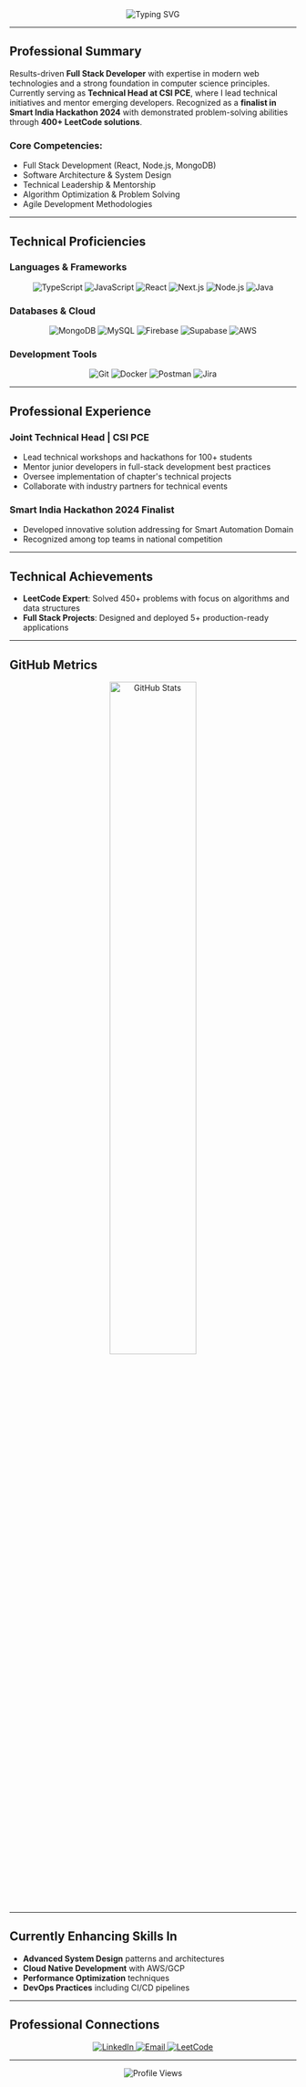 <div align="center">
  <img src="https://readme-typing-svg.demolab.com?font=Fira+Code&size=28&duration=3000&pause=1000&color=7DF9FF&center=true&vCenter=true&width=800&lines=Hello%2C+I'm+Sarthak+Vitmal;Full+Stack+Developer;Technical+Head+%40+CSI+PCE;SIH+2024+Finalist+%7C+LeetCode+Enthusiast;Software+Developer+%40+Upride" alt="Typing SVG" />
</div>

---

## Professional Summary

Results-driven **Full Stack Developer** with expertise in modern web technologies and a strong foundation in computer science principles. Currently serving as **Technical Head at CSI PCE**, where I lead technical initiatives and mentor emerging developers. Recognized as a **finalist in Smart India Hackathon 2024** with demonstrated problem-solving abilities through **400+ LeetCode solutions**.

### Core Competencies:
- Full Stack Development (React, Node.js, MongoDB)
- Software Architecture & System Design
- Technical Leadership & Mentorship
- Algorithm Optimization & Problem Solving
- Agile Development Methodologies

---

## Technical Proficiencies

### Languages & Frameworks
<div align="center">
  <img src="https://img.shields.io/badge/TypeScript-3178C6?style=flat&logo=typescript&logoColor=white" alt="TypeScript">
  <img src="https://img.shields.io/badge/JavaScript-F7DF1E?style=flat&logo=javascript&logoColor=black" alt="JavaScript">
  <img src="https://img.shields.io/badge/React-61DAFB?style=flat&logo=react&logoColor=black" alt="React">
  <img src="https://img.shields.io/badge/Next.js-000000?style=flat&logo=next.js&logoColor=white" alt="Next.js">
  <img src="https://img.shields.io/badge/Node.js-339933?style=flat&logo=node.js&logoColor=white" alt="Node.js">
  <img src="https://img.shields.io/badge/Java-007396?style=flat&logo=java&logoColor=white" alt="Java">
</div>

### Databases & Cloud
<div align="center">
  <img src="https://img.shields.io/badge/MongoDB-47A248?style=flat&logo=mongodb&logoColor=white" alt="MongoDB">
  <img src="https://img.shields.io/badge/MySQL-4479A1?style=flat&logo=mysql&logoColor=white" alt="MySQL">
  <img src="https://img.shields.io/badge/Firebase-FFCA28?style=flat&logo=firebase&logoColor=black" alt="Firebase"> 
  <img src="https://img.shields.io/badge/Supabase-3ECF8E?style=flat&logo=supabase&logoColor=white" alt="Supabase">
  <img src="https://img.shields.io/badge/AWS-232F3E?style=flat&logo=amazon-aws&logoColor=white" alt="AWS">
</div>

### Development Tools
<div align="center">
  <img src="https://img.shields.io/badge/Git-F05032?style=flat&logo=git&logoColor=white" alt="Git">
  <img src="https://img.shields.io/badge/Docker-2496ED?style=flat&logo=docker&logoColor=white" alt="Docker">
  <img src="https://img.shields.io/badge/Postman-FF6C37?style=flat&logo=postman&logoColor=white" alt="Postman">
  <img src="https://img.shields.io/badge/Jira-0052CC?style=flat&logo=jira&logoColor=white" alt="Jira">
</div>

---

## Professional Experience

### Joint Technical Head | CSI PCE
- Lead technical workshops and hackathons for 100+ students
- Mentor junior developers in full-stack development best practices
- Oversee implementation of chapter's technical projects
- Collaborate with industry partners for technical events

### Smart India Hackathon 2024 Finalist
- Developed innovative solution addressing for Smart Automation Domain
- Recognized among top teams in national competition

---

## Technical Achievements

- **LeetCode Expert**: Solved 450+ problems with focus on algorithms and data structures
- **Full Stack Projects**: Designed and deployed 5+ production-ready applications


---

## GitHub Metrics

<div align="center">
<img width="55%" src="https://github-readme-stats.vercel.app/api?username=SarthakVitmal&show_icons=true&theme=algolia&hide_border=true&count_private=true&cache_bust=1" alt="GitHub Stats" />
</div>

---

## Currently Enhancing Skills In

- **Advanced System Design** patterns and architectures
- **Cloud Native Development** with AWS/GCP
- **Performance Optimization** techniques
- **DevOps Practices** including CI/CD pipelines

---

## Professional Connections

<div align="center">
  <a href="https://linkedin.com/in/sarthak-vitmal">
    <img src="https://img.shields.io/badge/LinkedIn-0A66C2?style=for-the-badge&logo=linkedin&logoColor=white" alt="LinkedIn">
  </a>
  <a href="mailto:sarthak.vitmal.dev@gmail.com">
    <img src="https://img.shields.io/badge/Email-EA4335?style=for-the-badge&logo=gmail&logoColor=white" alt="Email">
  </a>
  <a href="https://leetcode.com/SarthakVitmal/">
    <img src="https://img.shields.io/badge/LeetCode-FFA116?style=for-the-badge&logo=leetcode&logoColor=white" alt="LeetCode">
  </a>
</div>

---

<div align="center">
  <img src="https://komarev.com/ghpvc/?username=SarthakVitmal&label=Profile+Views&color=2563EB&style=flat" alt="Profile Views" />
</div>
